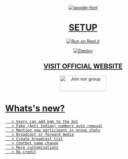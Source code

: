 <div align="center">
  
<a href="https://bit.ly/3lC8I7t"><img src="https://i.ibb.co/WtZ6BBN/Pikku-bot.png" alt="google-font" border="0"></a>
  <a  src="https://fontmeme.com/permalink/211005/637ae3b7500558dc9ef1521af68a6984.png" alt="grand-theft-auto-font" height="39" width="350" border="0"></a>

  # <u> SETUP <u>
  
[![Run on Repl.it](https://www.linkpicture.com/q/Untitled-3_10.jpg)](https://replit.com/@souravkl11/Raganork-QR)

[![Deploy](https://www.linkpicture.com/q/heroku.jpg)](https://heroku.com/deploy?template=https://github.com/bot-repo/bot-setting.git)
     

## <u> VISIT OFFICIAL WEBSITE  <u>

<a href="https://bit.ly/raganork"><img src="https://i0.wp.com/www.printinlondon.co.uk/blog/wp-content/uploads/2017/07/visit-website-button.png?ssl=1" alt="Join our group" height="50" width="150" border="0"></a>

   <div align="left">
 
# <u> Whats's new? <u>
       
       > Users can add bgm to the bot
       > Fake (Anti Indian) numbers auto removal
       > Mention new participant in group chats
       > Broadcast or forward media
       > Create broadcast list
       > Chatbot name change
       > More customisations
       > No credit
       
